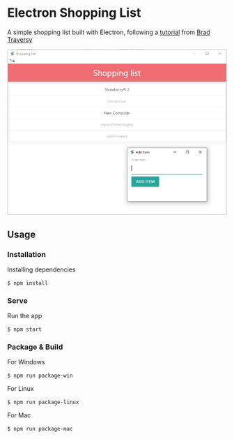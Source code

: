 # Electron Shopping List
A simple shopping list built with Electron, following a [tutorial](https://www.youtube.com/watch?v=kN1Czs0m1SU) from [Brad Traversy](https://github.com/bradtraversy)

<p align='center'>
  <img src="assets/screenshot.png" alt="app screenshot">
</p>

## Usage
### Installation
Installing dependencies
```
$ npm install
```

### Serve
Run the app
```
$ npm start
```

### Package & Build
For Windows
```
$ npm run package-win
```

For Linux
```
$ npm run package-linux
```

For Mac
```
$ npm run package-mac
```
